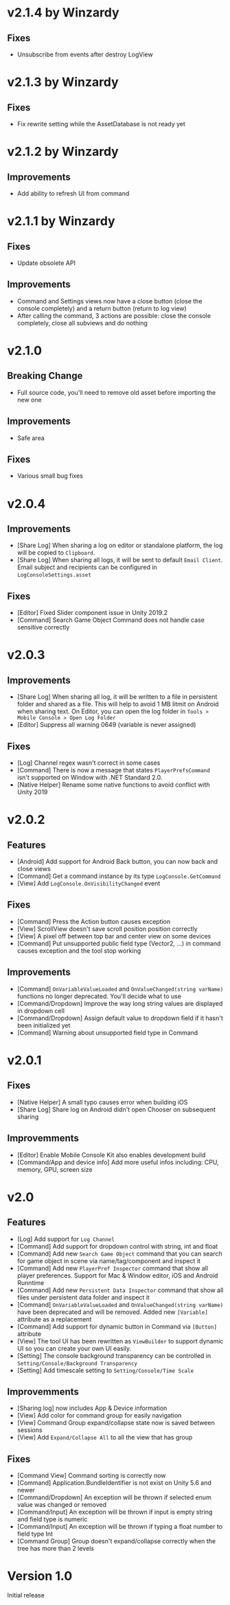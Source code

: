 # v2.1.4 by Winzardy
## Fixes
- Unsubscribe from events after destroy LogView

# v2.1.3 by Winzardy
## Fixes
- Fix rewrite setting while the AssetDatabase is not ready yet

# v2.1.2 by Winzardy
## Improvements
- Add ability to refresh UI from command

# v2.1.1 by Winzardy
## Fixes
- Update obsolete API

## Improvements
- Command and Settings views now have a close button (close the console completely) and a return button (return to log view)
- After calling the command, 3 actions are possible: close the console completely, close all subviews and do nothing

# v2.1.0
## Breaking Change
- Full source code, you'll need to remove old asset before importing the new one

## Improvements
- Safe area

## Fixes
- Various small bug fixes


# v2.0.4
## Improvements
- [Share Log] When sharing a log on editor or standalone platform, the log will be copied to `Clipboard`. 
- [Share Log] When sharing all logs, it will be sent to default `Email Client`. Email subject and recipients can be configured in `LogConsoleSettings.asset`

## Fixes
- [Editor] Fixed Slider component issue in Unity 2019.2
- [Command] Search Game Object Command does not handle case sensitive correctly


# v2.0.3
## Improvements
- [Share Log] When sharing all log, it will be written to a file in persistent folder and shared as a file. This will help to avoid 1 MB litmit on Android when sharing text. On Editor, you can open the log folder in `Tools > Mobile Console > Open Log Folder` 
- [Editor] Suppress all warning 0649 (variable is never assigned)

## Fixes
- [Log] Channel regex wasn't correct in some cases
- [Command] There is now a message that states `PlayerPrefsCommand` isn't supported on Window with .NET Standard 2.0.
- [Native Helper] Rename some native functions to avoid conflict with Unity 2019


# v2.0.2
## Features
- [Android] Add support for Android Back button, you can now back and close views
- [Command] Get a command instance by its type `LogConsole.GetCommand`
- [View] Add `LogConsole.OnVisibilityChanged` event

## Fixes
- [Command] Press the Action button causes exception
- [View] ScrollView doesn't save scroll position position correctly
- [View] A pixel off between top bar and center view on some devices
- [Command] Put unsupported public field type (Vector2, ...) in command causes exception and the tool stop working

## Improvements
- [Command] `OnVariableValueLoaded` and `OnValueChanged(string varName)` functions no longer deprecated. You'll decide what to use
- [Command/Dropdown] Improve the way long string values are displayed in dropdown cell
- [Command/Dropdown] Assign default value to dropdown field if it hasn't been initialized yet
- [Command] Warning about unsupported field type in Command


# v2.0.1
## Fixes
- [Native Helper] A small typo causes error when building iOS
- [Share Log] Share log on Android didn't open Chooser on subsequent sharing

## Improvemments
- [Editor] Enable Mobile Console Kit also enables development build
- [Command/App and device info] Add more useful infos including: CPU, memory, GPU, screen size


# v2.0
## Features
- [Log] Add support for `Log Channel`
- [Command] Add support for dropdown control with string, int and float
- [Command] Add new `Search Game Object` command that you can search for game object in scene via name/tag/component and inspect it
- [Command] Add new `PlayerPref Inspector` command that show all player preferences. Support for Mac & Window editor, iOS and Android Runntime
- [Command] Add new `Persistent Data Inspector` command that show all files under persistent data folder and inspect it
- [Command] `OnVariableValueLoaded` and `OnValueChanged(string varName)` have been deprecated and will be removed. Added new `[Variable]` attribute as a replacement
- [Command] Add support for dynamic button in Command via `[Button]` attribute
- [View] The tool UI has been rewritten as `ViewBuilder` to support dynamic UI so you can create your own UI easily.
- [Setting] The console background transparency can be controlled in `Setting/Console/Background Transparency`
- [Setting] Add timescale setting to `Setting/Console/Time Scale`

## Improvemments
- [Sharing log] now includes App & Device information
- [View] Add color for command group for easily navigation
- [View] Command Group expand/collapse state now is saved between sessions
- [View] Add `Expand/Collapse All` to all the view that has group

## Fixes
- [Command View] Command sorting is correctly now
- [Command] Application.BundleIdentifier is not exist on Unity 5.6 and newer
- [Command/Dropdown] An exception will be thrown if selected enum value was changed or removed
- [Command/Input] An exception will be thrown if input is empty string and field type is numeric
- [Command/Input] An exception will be thrown if typing a float number to field type Int
- [Command Group] Group doesn't expand/collapse correctly when the tree has more than 2 levels


# Version 1.0
Initial release
